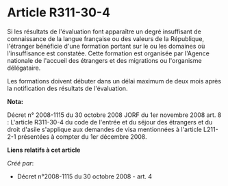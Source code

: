 # Article R311-30-4

Si les résultats de l'évaluation font apparaître un degré insuffisant de connaissance de la langue française ou des valeurs
de la République, l'étranger bénéficie d'une formation portant sur le ou les domaines où l'insuffisance est constatée. Cette
formation est organisée par l'Agence nationale de l'accueil des étrangers et des migrations ou l'organisme délégataire. 

Les formations doivent débuter dans un délai maximum de deux mois après la notification des résultats de l'évaluation.

**Nota:**

Décret n° 2008-1115 du 30 octobre 2008 JORF du 1er novembre 2008 art. 8 : L'article R311-30-4 du code de l'entrée et du
séjour des étrangers et du droit d'asile s'applique aux demandes de visa mentionnées à l'article L211-2-1 présentées à
compter du 1er décembre 2008.

**Liens relatifs à cet article**

_Créé par_:

  - Décret n°2008-1115 du 30 octobre 2008 - art. 4
